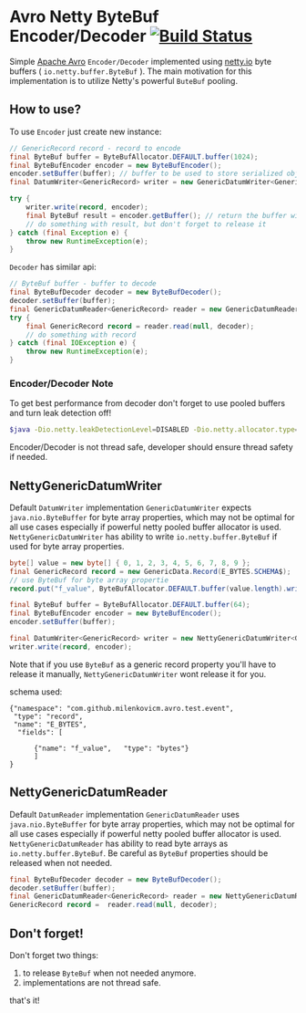 # Avro Netty ByteBuf Encoder/Decoder [![Build Status](https://api.travis-ci.org/milenkovicm/avro-netty.svg)](https://travis-ci.org/milenkovicm/avro-netty)

Simple [Apache Avro](avro.apache.org) `Encoder/Decoder` implemented using [netty.io](netty.io) byte buffers ( `io.netty.buffer.ByteBuf` ). The main motivation for this implementation is to utilize Netty's powerful `ButeBuf` pooling.

## How to use?

To use `Encoder` just create new instance:

```java
// GenericRecord record - record to encode 
final ByteBuf buffer = ByteBufAllocator.DEFAULT.buffer(1024);
final ByteBufEncoder encoder = new ByteBufEncoder();
encoder.setBuffer(buffer); // buffer to be used to store serialized object 
final DatumWriter<GenericRecord> writer = new GenericDatumWriter<GenericRecord>(record.getSchema());

try {
    writer.write(record, encoder);
    final ByteBuf result = encoder.getBuffer(); // return the buffer with the serialized object
	// do something with result, but don't forget to release it 
} catch (final Exception e) {
    throw new RuntimeException(e);
} 
```

`Decoder` has similar api:

```java
// ByteBuf buffer - buffer to decode
final ByteBufDecoder decoder = new ByteBufDecoder();
decoder.setBuffer(buffer);
final GenericDatumReader<GenericRecord> reader = new GenericDatumReader<GenericRecord>(record.getSchema());
try {
    final GenericRecord record = reader.read(null, decoder);
    // do something with record
} catch (final IOException e) {
    throw new RuntimeException(e);
}
```

### Encoder/Decoder Note
 
To get best performance from decoder don't forget to use pooled buffers and turn leak detection off!

```bash
$java -Dio.netty.leakDetectionLevel=DISABLED -Dio.netty.allocator.type=pooled  ...
```

Encoder/Decoder is not thread safe, developer should ensure thread safety if needed.

## NettyGenericDatumWriter

Default `DatumWriter` implementation `GenericDatumWriter` expects `java.nio.ByteBuffer` for byte array properties, which may not be optimal for all use cases especially if powerful netty pooled buffer allocator is used. `NettyGenericDatumWriter` has ability to write `io.netty.buffer.ByteBuf` if used for byte array properties. 

```java
byte[] value = new byte[] { 0, 1, 2, 3, 4, 5, 6, 7, 8, 9 };
final GenericRecord record = new GenericData.Record(E_BYTES.SCHEMA$);
// use ByteBuf for byte array propertie
record.put("f_value", ByteBufAllocator.DEFAULT.buffer(value.length).writeBytes(value));

final ByteBuf buffer = ByteBufAllocator.DEFAULT.buffer(64);
final ByteBufEncoder encoder = new ByteBufEncoder();
encoder.setBuffer(buffer);

final DatumWriter<GenericRecord> writer = new NettyGenericDatumWriter<GenericRecord>(record.getSchema());
writer.write(record, encoder);
```

Note that if you use `ByteBuf` as a generic record property you'll have to release it manually, `NettyGenericDatumWriter` wont release it for you.

schema used:

```
{"namespace": "com.github.milenkovicm.avro.test.event",
 "type": "record",
 "name": "E_BYTES",     
  "fields": [
 
      {"name": "f_value",   "type": "bytes"}
      ]
}
```

## NettyGenericDatumReader

Default `DatumReader` implementation `GenericDatumReader` uses `java.nio.ByteBuffer` for byte array properties, which may not be optimal for all use cases especially if powerful netty pooled buffer allocator is used. `NettyGenericDatumReader` has ability to read byte arrays as `io.netty.buffer.ByteBuf`. Be careful as `ByteBuf` properties should be released when not needed.

```java
final ByteBufDecoder decoder = new ByteBufDecoder();
decoder.setBuffer(buffer);
final GenericDatumReader<GenericRecord> reader = new NettyGenericDatumReader<GenericRecord>(schema);
GenericRecord record =  reader.read(null, decoder);
```

## Don't forget!

Don't forget two things:

 1. to release `ByteBuf` when not needed anymore.
 2. implementations are not thread safe.
 
that's it!
